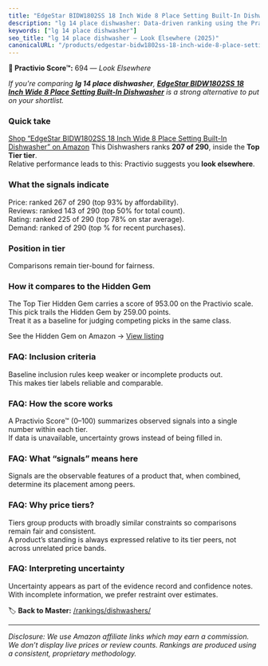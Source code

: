 ```yaml
---
title: "EdgeStar BIDW1802SS 18 Inch Wide 8 Place Setting Built-In Dishwasher"
description: "lg 14 place dishwasher: Data-driven ranking using the Practivio Score™. Positioned by quality, value, demand, findability, momentum."
keywords: ["lg 14 place dishwasher"]
seo_title: "lg 14 place dishwasher — Look Elsewhere (2025)"
canonicalURL: "/products/edgestar-bidw1802ss-18-inch-wide-8-place-setting-built-in-dishwasher-B07RP2S2R9/"
---
```


**🚫 Practivio Score™:** 694 — _Look Elsewhere_


*If you're comparing **lg 14 place dishwasher**, **[EdgeStar BIDW1802SS 18 Inch Wide 8 Place Setting Built-In Dishwasher](https://www.amazon.com/dp/B07RP2S2R9?tag=practivio-20)** is a strong alternative to put on your shortlist.*
### Quick take
[Shop “EdgeStar BIDW1802SS 18 Inch Wide 8 Place Setting Built-In Dishwasher” on Amazon](https://www.amazon.com/dp/B07RP2S2R9?tag=practivio-20)
This Dishwashers ranks **207 of 290**, inside the **Top Tier tier**.  
Relative performance leads to this: Practivio suggests you **look elsewhere**.

### What the signals indicate
Price: ranked 267 of 290 (top 93% by affordability).  
Reviews: ranked 143 of 290 (top 50% for total count).  
Rating: ranked 225 of 290 (top 78% on star average).  
Demand: ranked  of 290 (top % for recent purchases).

### Position in tier
Comparisons remain tier-bound for fairness.

### How it compares to the Hidden Gem
The Top Tier Hidden Gem carries a score of 953.00 on the Practivio scale.  
This pick trails the Hidden Gem by 259.00 points.  
Treat it as a baseline for judging competing picks in the same class.  

See the Hidden Gem on Amazon → [View listing](https://www.amazon.com/dp/B07K14QNCC?tag=practivio-20)

### FAQ: Inclusion criteria
Baseline inclusion rules keep weaker or incomplete products out.  
This makes tier labels reliable and comparable.

### FAQ: How the score works
A Practivio Score™ (0–100) summarizes observed signals into a single number within each tier.  
If data is unavailable, uncertainty grows instead of being filled in.

### FAQ: What “signals” means here
Signals are the observable features of a product that, when combined, determine its placement among peers.

### FAQ: Why price tiers?
Tiers group products with broadly similar constraints so comparisons remain fair and consistent.  
A product’s standing is always expressed relative to its tier peers, not across unrelated price bands.

### FAQ: Interpreting uncertainty
Uncertainty appears as part of the evidence record and confidence notes.  
With incomplete information, we prefer restraint over estimates.


🏷️ **Back to Master:** [/rankings/dishwashers/](/rankings/dishwashers/)

---
_Disclosure: We use Amazon affiliate links which may earn a commission. We don’t display live prices or review counts. Rankings are produced using a consistent, proprietary methodology._
